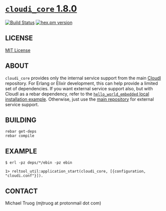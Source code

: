 # [`cloudi_core` 1.8.0](https://cloudi.org)

[![Build Status](https://secure.travis-ci.org/CloudI/cloudi_core.png?branch=master)](http://travis-ci.org/CloudI/cloudi_core)
[![hex.pm version](https://img.shields.io/hexpm/v/cloudi_core.svg)](https://hex.pm/packages/cloudi_core)

## LICENSE

[MIT License](https://github.com/CloudI/CloudI/blob/master/src/LICENSE)

## ABOUT

`cloudi_core` provides only the internal service support from the main
[CloudI](https://github.com/CloudI/CloudI/) repository.  For Erlang or Elixir
development, this can help provide a limited set of dependencies.  If you
want external service support also, but with CloudI as a rebar dependency,
refer to the [`hello_world_embedded` local installation example](https://github.com/CloudI/CloudI/tree/develop/examples/hello_world_embedded#readme).
Otherwise, just use the [main repository](https://github.com/CloudI/CloudI)
for external service support.

## BUILDING

    rebar get-deps
    rebar compile

## EXAMPLE

    $ erl -pz deps/*/ebin -pz ebin
    
    1> reltool_util:application_start(cloudi_core, [{configuration, "cloudi.conf"}]).

## CONTACT

Michael Truog (mjtruog at protonmail dot com)

